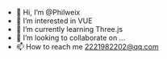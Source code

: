 - 👋 Hi, I’m @Philweix
- 👀 I’m interested in VUE
- 🌱 I’m currently learning Three.js
- 💞️ I’m looking to collaborate on ...
- 📫 How to reach me 2221982202@qq.com

<!---
Philweix/Philweix is a ✨ special ✨ repository because its `README.md` (this file) appears on your GitHub profile.
You can click the Preview link to take a look at your changes.
--->
